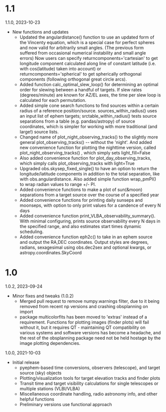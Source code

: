 # 1.1

1.1.0, 2023-10-23

* New functions and updates
    - Updated the angulardistance() function to use an updated form of the Vincenty equation, which is a special case for perfect spheres and now valid for arbitrarily small angles.  (The previous form suffered from occasional numerical instability and small angle errors)  Now users can specify returncomponents='cartesian' to get longitude component calculated along line of constant latitude (i.e. with cos(latitude) taken into account) or returncomponents='spherical' to get spherically orthogonal components (following orthogonal great circle arcs).
    - Added function calc_optimal_slew_loop() for determining an optimal order for slewing between a handful of targets. If slew rates (degrees/minute) are known for AZ/EL axes, the time per slew loop is calculated for each permutation.
    - Added simple cone search functions to find sources within a certain radius of a reference position/source.  sources_within_radius() uses an input list of ephem targets; srctable_within_radius() tests source separations from a table (e.g. pandas/astropy) of source coordinates, which is simpler for working with more traditional (and large!) source lists.
    - Changed name of plot_night_observing_tracks() to the slightly more general plot_observing_tracks() -- without the 'night'. And added new convenience function for plotting the nighttime version, called  plot_night_observing_tracks() , which simply sets light_fill=False
    - Also added convenience function for plot_day_observing_tracks, which simply calls plot_observing_tracks with light=True
    - Upgraded obs.skysep_fixed_single() to have an option to return the longitude/latitude components in addition to the total separation, like with obs.angulardistance.  Also added simple function wrap_pmPI() to wrap radian values to range +/- PI.  
    - Added convenience functions to make a plot of sun(&moon) separations from a target source over the course of a specified year
    - Added convenience functions for printing daily sunseps and moonseps, with option to only print values for a candence of every N days
    - Added convenience function print_VLBA_observability_summary().  With minimal configuring, prints source observability every N days in the specified range, and also estimates start times dynamic scheduling.
    - Added convenience function eph2c() to take in an ephem source and output the RA,DEC coordinates. Output styles are degrees, radians, sexagesimal using obs.dec2sex and optional kwargs, or astropy.coordinates.SkyCoord


# 1.0

1.0.2, 2023-09-24

* Minor fixes and tweaks (1.0.2)
    - Merged pull request to remove numpy.warnings filter, due to it being removed from recent np versions and crashing obsplanning on import
    - package multicolorfits has been moved to 'extras' instead of a requirement.  Functions for plotting images (finder plots) will fail without it, but it requires QT - maintaining QT compatibility on various systems and software versions has become a headache, and the rest of the obsplanning package need not be held hostage by the image plotting dependencies.


1.0.0, 2021-10-03

* Initial release
    - pyephem-based time conversions, observers (telescope), and target source (sky) objects
    - Plotting/visualization tools for target elevation tracks and finder plots
    - Transit time and target visibility calculations for single telescopes or multiple stations (VLBI/VLBA)
    - Miscellaneous coordinate handling, radio astronomy info, and other helpful functions
    - Preliminary versions use functional approach
